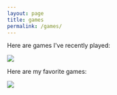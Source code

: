 ```yaml
---
layout: page
title: games
permalink: /games/
---
```


Here are games I've recently played:

<img src="https://boardgamegeek.com/jswidget.php?username=sparkymarky&numitems=10&text=none&images=small&show=recentplays&imagesonly=1&imagepos=center&inline=1&domains%5B%5D=boardgame&imagewidget=1" border="0"/>

Here are my favorite games:

<img src="https://boardgamegeek.com/jswidget.php?username=sparkymarky&numitems=10&text=none&images=small&show=top10&imagesonly=1&imagepos=center&inline=1&domains%5B%5D=boardgame&imagewidget=1" border="0"/>
